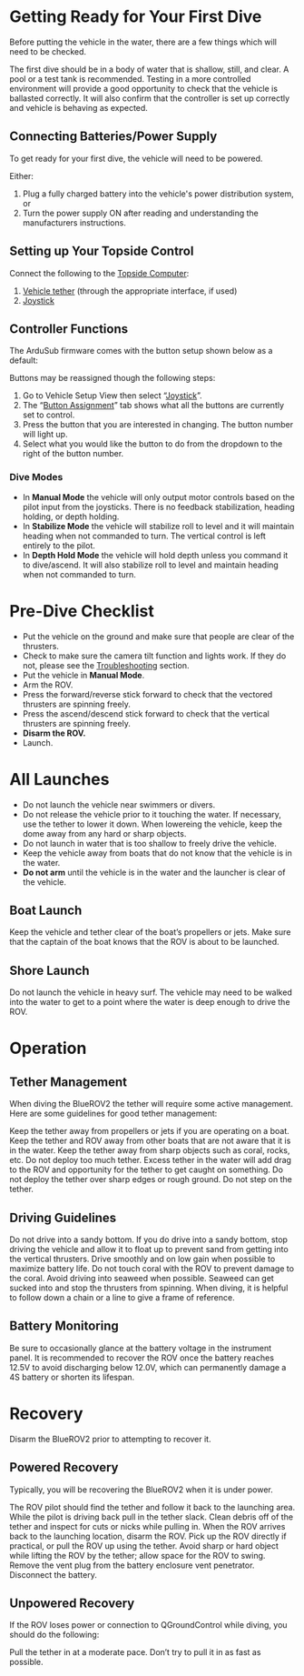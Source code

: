 # Getting Ready for Your First Dive 
Before putting the vehicle in the water, there are a few things which will need to be checked.

The first dive should be in a body of water that is shallow, still, and clear. A pool or a test tank is recommended. Testing in a more controlled environment will provide a good opportunity to check that the vehicle is ballasted correctly. It will also confirm that the controller is set up correctly and vehicle is behaving as expected.

## Connecting Batteries/Power Supply
To get ready for your first dive, the vehicle will need to be powered.

Either:
1. Plug a fully charged battery into the vehicle's power distribution system, or
2. Turn the power supply ON after reading and understanding the manufacturers instructions.

## Setting up Your Topside Control 
Connect the following to the [Topside Computer](/introduction/hardware-options/required-hardware/topside-computer.html):
1. [Vehicle tether](/introduction/hardware-options/required-hardware/tether.html) (through the appropriate interface, if used)
2. [Joystick](/introduction/hardware-options/required-hardware/joystick.html)

## Controller Functions 
The ArduSub firmware comes with the button setup shown below as a default:


Buttons may be reassigned though the following steps:
1. Go to Vehicle Setup View then select “[Joystick](/reference/ardusub/joystick-setup-page.md)”.
2. The “[Button Assignment](/reference/ardusub/joystick-setup-page.md#button-assignment)” tab shows what all the buttons are currently set to control.
3. Press the button that you are interested in changing. The button number will light up.
4. Select what you would like the button to do from the dropdown to the right of the button number.

### Dive Modes 
* In **Manual Mode** the vehicle will only output motor controls based on the pilot input from the joysticks. There is no feedback stabilization, heading holding, or depth holding.
* In **Stabilize Mode** the vehicle will stabilize roll to level and it will maintain heading when not commanded to turn. The vertical control is left entirely to the pilot.
* In **Depth Hold Mode** the vehicle will hold depth unless you command it to dive/ascend. It will also stabilize roll to level and maintain heading when not commanded to turn.

# Pre-Dive Checklist
* Put the vehicle on the ground and make sure that people are clear of the thrusters.
* Check to make sure the camera tilt function and lights work. If they do not, please see the [Troubleshooting](/reference/troubleshooting.md) section.
* Put the vehicle in **Manual Mode**.
* Arm the ROV.
* Press the forward/reverse stick forward to check that the vectored thrusters are spinning freely.
* Press the ascend/descend stick forward to check that the vertical thrusters are spinning freely.
* **Disarm the ROV.**
* Launch.

# All Launches 
* Do not launch the vehicle near swimmers or divers.
* Do not release the vehicle prior to it touching the water. If necessary, use the tether to lower it down. When lowereing the vehicle, keep the dome away from any hard or sharp objects.
* Do not launch in water that is too shallow to freely drive the vehicle.
* Keep the vehicle away from boats that do not know that the vehicle is in the water.
* **Do not arm** until the vehicle is in the water and the launcher is clear of the vehicle.

## Boat Launch 
Keep the vehicle and tether clear of the boat’s propellers or jets.
Make sure that the captain of the boat knows that the ROV is about to be launched.

## Shore Launch 
Do not launch the vehicle in heavy surf.
The vehicle may need to be walked into the water to get to a point where the water is deep enough to drive the ROV.

# Operation 

## Tether Management 
When diving the BlueROV2 the tether will require some active management. Here are some guidelines for good tether management:

Keep the tether away from propellers or jets if you are operating on a boat.
Keep the tether and ROV away from other boats that are not aware that it is in the water.
Keep the tether away from sharp objects such as coral, rocks, etc.
Do not deploy too much tether. Excess tether in the water will add drag to the ROV and opportunity for the tether to get caught on something.
Do not deploy the tether over sharp edges or rough ground.
Do not step on the tether.

## Driving Guidelines 
Do not drive into a sandy bottom. If you do drive into a sandy bottom, stop driving the vehicle and allow it to float up to prevent sand from getting into the vertical thrusters.
Drive smoothly and on low gain when possible to maximize battery life.
Do not touch coral with the ROV to prevent damage to the coral.
Avoid driving into seaweed when possible. Seaweed can get sucked into and stop the thrusters from spinning.
When diving, it is helpful to follow down a chain or a line to give a frame of reference.

## Battery Monitoring 
Be sure to occasionally glance at the battery voltage in the instrument panel.
It is recommended to recover the ROV once the battery reaches 12.5V to avoid discharging below 12.0V, which can permanently damage a 4S battery or shorten its lifespan.

# Recovery 
Disarm the BlueROV2 prior to attempting to recover it.

## Powered Recovery 
Typically, you will be recovering the BlueROV2 when it is under power.

The ROV pilot should find the tether and follow it back to the launching area.
While the pilot is driving back pull in the tether slack. Clean debris off of the tether and inspect for cuts or nicks while pulling in.
When the ROV arrives back to the launching location, disarm the ROV.
Pick up the ROV directly if practical, or pull the ROV up using the tether. Avoid sharp or hard object while lifting the ROV by the tether; allow space for the ROV to swing.
Remove the vent plug from the battery enclosure vent penetrator.
Disconnect the battery.
## Unpowered Recovery 
If the ROV loses power or connection to QGroundControl while diving, you should do the following:

Pull the tether in at a moderate pace. Don’t try to pull it in as fast as possible.
